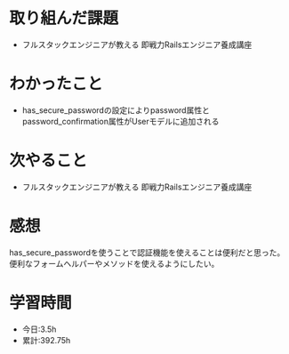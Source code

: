 # 取り組んだ課題
- フルスタックエンジニアが教える 即戦力Railsエンジニア養成講座
# わかったこと
- has_secure_passwordの設定によりpassword属性とpassword_confirmation属性がUserモデルに追加される
# 次やること
- フルスタックエンジニアが教える 即戦力Railsエンジニア養成講座
# 感想
has_secure_passwordを使うことで認証機能を使えることは便利だと思った。便利なフォームヘルパーやメソッドを使えるようにしたい。
# 学習時間
- 今日:3.5h
- 累計:392.75h


